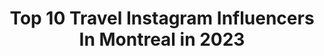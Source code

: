 ---
title: Top 10 Travel Instagram Influencers In Montreal in 2023
description: >-
  Find top travel Instagram influencers in Montreal in 2023. Most popular hashtags: #canada #quebec #montreal #stayandwander.
platform: Instagram
hits: 108
text_top: Discover the top-rated Instagram accounts on inBeat.
text_bottom: inBeat holds 108 Instagram influencers like this in Montreal, Canada for you to connect with.
profiles:
  - username: "julienglobe"
    fullname: >-
      𝙹𝚞𝚕𝚒𝚎𝚗  𝙲𝚘𝚝𝚎
    bio: >-
      Creativity can happen everywhere at anytime - My favourite animal is the sloth 🦥 -👬🔒Taken @androu87 🇨🇦 - Our newest project @flamingochalet 🏗🏡
    location: "Canada"
    followers: 5091
    engagement: 549
    commentsToLikes: 0.020979
    id: ckap73w4tiivm0i781jwxnn2s
    verified: false
    hashtags: "#mtl, #goodlife, #autumn, #traveladdict"
  - username: "ayats94"
    fullname: >-
      A Y A T | آيــات
    bio: >-
      ⠀⠀⠀⠀⠀⠀⠀⠀⠀ | Environmental Scientist ⠀⠀⠀⠀⠀⠀⠀⠀⠀ | 〽️ find me outside 〽️ ⠀⠀⠀⠀⠀⠀⠀⠀⠀ | 25 countries ↟ 22 states ⠀⠀⠀⠀⠀⠀⠀⠀⠀ | Colorado . Alberta . بغداد⁣
    location: "Canada"
    followers: 5295
    engagement: 875
    commentsToLikes: 0.135368
    id: ck15qtiy64kid0i19rcvxn3dw
    verified: false
    hashtags: "#denverphotographer, #jacksonhole, #optoutside, #fitnessjourney"
  - username: "amoula__style"
    fullname: >-
      Amal Lassoued | Lifestyle
    bio: >-
      🇨🇦 | 📍Montréal 🌎🦋📸 Modest Fashion | Beauty | Travel | Food #montreal 📧 for collabs: amelhope.inc@gmail.com
    location: "Canada"
    followers: 20209
    engagement: 257
    commentsToLikes: 0.261554
    id: ck0w0z38mgqtm0i19nkz6byk7
    verified: false
    hashtags: "#hijabfashionista, #ootdhijab, #hfinspo, #canadianbloggers"
  - username: "passportofmemories"
    fullname: >-
      Tiana | Vancouver, BC
    bio: >-
      ✩ Content creator + photographer ❥ Positive vibes, adventure seeker & sustainable living ✎ passportofmemories@gmail.com ↓ Blog Posts
    location: "Canada"
    followers: 5680
    engagement: 1625
    commentsToLikes: 0.219172
    id: ck15syttafi3e0i19xq93g0o8
    verified: false
    hashtags: "#travelgirlsgo, #youmustsee, #adventuretime, #discoverearth"
  - username: "montrealworld"
    fullname: >-
      Montreal | Travel community
    bio: >-
      🇨🇦 MONTREAL, CANADA ✈️FOUNDER: @marknayman 📷Tag us #montrealworld and we`ll post it! 📣 Contact zerbermark1995@gmail.com for all issues.
    location: "Canada"
    followers: 39771
    engagement: 316
    commentsToLikes: 0.009602
    id: ck14l4v73sv690i19kv2xycjl
    verified: false
    hashtags: ""
  - username: "whatthechic"
    fullname: >-
      KATY ESQUIVEL
    bio: >-
      Lifestyle x Travel ☽ ᛳ Montreal Viaja conmigo ➵ @katytravelsofficial Prueba mis presets! ➵ @whatthechicfilters ↓ Mira mi nuevo video aquí!
    location: "Canada"
    followers: 2463921
    engagement: 574
    commentsToLikes: 0.004683
    id: ck0u0xbvev6bb0i190h3unni1
    verified: true
    hashtags: "#depie"
  - username: "miss_evycookies"
    fullname: >-
      Evelyne Caillé-Guibert
    bio: >-
      ✈️ Créatrice de contenu | Voyage et bouffe 🍰 Content creator | Travel and food 🇨🇦 Montréal 💌 DM for collaboration 🐈 Accro aux chats, livres et thés
    location: "Canada"
    followers: 6588
    engagement: 3028
    commentsToLikes: 0.281386
    id: ck5ce14fjk4x40i1170cxpskn
    verified: false
    hashtags: "#canadaparadise, #travelblogger, #restaurant, #italy"
  - username: "itssaliaa"
    fullname: >-
      Sali  Fashion|Style|Travel
    bio: >-
      From Montreal 🇨🇦 Fashion & Travel Mother of Nelson the pug 💌Contact : itssaliaa@gmail.com Get 15% off with my code SALI15 @nordgreenofficial
    location: "Canada"
    followers: 10473
    engagement: 220
    commentsToLikes: 0.181886
    id: ck55n6jld5l2s0i11llerplax
    verified: false
    hashtags: "#rouge, #nxl, #notxlili, #notxliliseries"
  - username: "jean.phil.l"
    fullname: >-
      Jean-Philip / JP
    bio: >-
      Montréal 🇨🇦 Doctor | Fitness | Travel | Good vibes 👨🏼‍⚕️🏋🏼‍♂️🌎😇 In a world where you can be anything, be kind 🌈
    location: "Canada"
    followers: 90114
    engagement: 608
    commentsToLikes: 0.019277
    id: ckap7uq39lnay0i780rancqgx
    verified: false
    hashtags: "#throwback, #canada, #vacation, #mykonos"
  - username: "karolanerondeau"
    fullname: >-
      Karolane Rondeau
    bio: >-
      Montréal | Content Creator travel + food yessss rondeaukarolane@gmail.com
    location: "Canada"
    followers: 21180
    engagement: 352
    commentsToLikes: 0.087328
    id: ck0ttimug2vub0i1981b93yyv
    verified: false
    hashtags: "#wander, #feeltherhythm, #passionpassport, #roamearth"
---